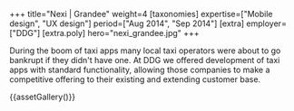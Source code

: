 +++
title="Nexi | Grandee"
weight=4
[taxonomies]
expertise=["Mobile design", "UX design"]
period=["Aug 2014", "Sep 2014"]
[extra]
employer=["DDG"]
[extra.poly]
hero="nexi_grandee.jpg"
+++

During the boom of taxi apps many local taxi operators were about to go bankrupt if they didn't have one. At DDG we offered development of taxi apps with standard functionality, allowing those companies to make a competitive offering to their existing and extending customer base.

{{assetGallery()}}